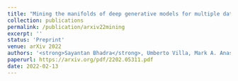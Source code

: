 ```yaml
---
title: "Mining the manifolds of deep generative models for multiple data-consistent solutions of ill-posed tomographic imaging problems"
collection: publications
permalink: /publication/arxiv22mining
excerpt: ''
status: 'Preprint'
venue: arXiv 2022
authors: '<strong>Sayantan Bhadra</strong>, Umberto Villa, Mark A. Anastasio'
paperurl: https://arxiv.org/pdf/2202.05311.pdf
date: 2022-02-13
---
```

